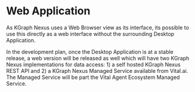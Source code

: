 # Web Application

As KGraph Nexus uses a Web Browser view as its interface, its possible to use this directly as a web interface without the surrounding Desktop Application.

In the development plan, once the Desktop Application is at a stable release, a web version will be released as well which will have two KGraph Nexus implementations for data access: 1) a self hosted KGraph Nexus REST API and 2) a KGraph Nexus Managed Service available from Vital.ai.  The Managed Service will be part the Vital Agent Ecosystem Managed Service.
